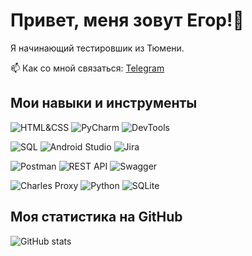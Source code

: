 # Привет, меня зовут Егор!👋

Я начинающий тестировшик из Тюмени.

📫 Как со мной связаться: [Telegram](https://t.me/yegor-an)

## Мои навыки и инструменты

![HTML&CSS](https://img.shields.io/badge/HTML%26CSS-%2300599C?style=flat-square&logo=html5&logoColor=white)
![PyCharm](https://img.shields.io/badge/PyCharm-%2300599C?style=flat-square&logo=pycharm&logoColor=white)
![DevTools](https://img.shields.io/badge/DevTools-%2300599C?style=flat-square&logo=google-chrome&logoColor=white)

![SQL](https://img.shields.io/badge/SQL-%2300599C?style=flat-square&logo=MySQL&logoColor=white)
![Android Studio](https://img.shields.io/badge/AndroidStudio-%2300599C?style=flat-square&logo=android-studio&logoColor=white)
![Jira](https://img.shields.io/badge/Jira-%2300599C?style=flat-square&logo=jira&logoColor=white)

![Postman](https://img.shields.io/badge/Postman-%2300599C?style=flat-square&logo=postman&logoColor=white)
![REST API](https://img.shields.io/badge/RESTAPI-%2300599C?style=flat-square&logo=rest-api&logoColor=white)
![Swagger](https://img.shields.io/badge/Swagger-%2300599C?style=flat-square&logo=swagger&logoColor=white)

![Charles Proxy](https://img.shields.io/badge/CharlesProxy-%2300599C?style=flat-square&logo=charles-proxy&logoColor=white)
![Python](https://img.shields.io/badge/Python-%2300599C?style=flat-square&logo=python&logoColor=white)
![SQLite](https://img.shields.io/badge/SQLite-%2300599C?style=flat-square&logo=sqlite&logoColor=white)

## Моя статистика на GitHub

![GitHub stats](https://github-readme-stats.vercel.app/api?username=yegor-an&show_icons=true&theme=radical)

